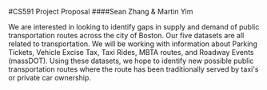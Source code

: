 #CS591 Project Proposal
####Sean Zhang & Martin Yim


  We are interested in looking to identify gaps in supply and demand of public transportation routes across the city of Boston. Our five datasets are all related to transportation. We will be working with information about Parking Tickets, Vehicle Excise Tax, Taxi Rides, MBTA routes, and Roadway Events (massDOT). Using these datasets, we hope to identify new possible public transportation routes where the route has been traditionally served by taxi's or private car ownership. 